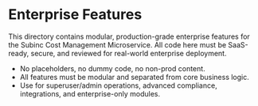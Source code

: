 # Enterprise Features

This directory contains modular, production-grade enterprise features for the Subinc Cost Management Microservice. All code here must be SaaS-ready, secure, and reviewed for real-world enterprise deployment.

- No placeholders, no dummy code, no non-prod content.
- All features must be modular and separated from core business logic.
- Use for superuser/admin operations, advanced compliance, integrations, and enterprise-only modules. 